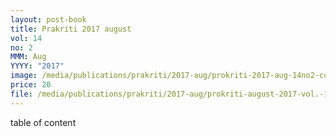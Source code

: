 ```yaml
---
layout: post-book
title: Prakriti 2017 august
vol: 14
no: 2
MMM: Aug
YYYY: "2017"
image: /media/publications/prakriti/2017-aug/prokriti-2017-aug-14no2-cover.jpg
price: 20
file: /media/publications/prakriti/2017-aug/prokriti-august-2017-vol.-13-no.-3-table-of-content.pdf
---
```

table of content